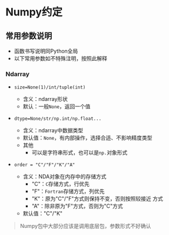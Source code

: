 #	Numpy约定

##	常用参数说明

-	函数书写说明同Python全局
-	以下常用参数如不特殊注明，按照此解释

###	Ndarray

-	`size=None(1)/int/tuple(int)`

	-	含义：ndarray形状
	-	默认：一般`None`，返回一个值

-	`dtype=None/str/np.int/np.float...`

	-	含义：ndarray中数据类型
	-	默认值：`None`，有内部操作，选择合适、不影响精度类型
	-	其他
		-	可以是字符串形式，也可以是`np.`对象形式
-	`order = "C"/"F"/"K"/"A"`
	-	含义：NDA对象在内存中的存储方式
		-	"C"：`C`存储方式，行优先
		-	"F"：`Fortran`存储方式，列优先
		-	"K"：原为"C"/"F"方式则保持不变，否则按照较接近
			方式
		-	"A"：除非原为"F"方式，否则为"C"方式
	-	默认值："C"/"K"

>	Numpy包中大部分应该是调用底层包，参数形式不好确认



